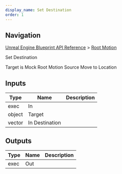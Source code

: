 ```yaml
---
display_name: Set Destination
order: 1
---
```

## Navigation

[Unreal Engine Blueprint API Reference](https://dev.epicgames.com/documentation/en-us/unreal-engine/BlueprintAPI) > [Root Motion](https://dev.epicgames.com/documentation/en-us/unreal-engine/BlueprintAPI/RootMotion)

Set Destination

Target is Mock Root Motion Source Move to Location

## Inputs

| Type | Name | Description |
| --- | --- | --- |
| exec | In |  |
| object | Target |  |
| vector | In Destination |  |

## Outputs

| Type | Name | Description |
| --- | --- | --- |
| exec | Out |  |
